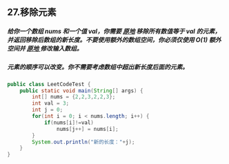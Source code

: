 ## 27.移除元素

##### 给你一个数组 *nums* 和一个值 *val*，你需要 **[原地](https://baike.baidu.com/item/原地算法)** 移除所有数值等于 *val* 的元素，并返回移除后数组的新长度。不要使用额外的数组空间，你必须仅使用 O(1) 额外空间并 **[原地 ](https://baike.baidu.com/item/原地算法)修改输入数组**。

##### 元素的顺序可以改变。你不需要考虑数组中超出新长度后面的元素。

```java
public class LeetCodeTest {
	public static void main(String[] args) {
		int[] nums = {2,2,3,2,2,3};
		int val = 3;
		int j = 0;
        for(int i = 0; i < nums.length; i++) {
            if(nums[i]!=val)
                nums[j++] = nums[i];
        }
        System.out.println("新的长度："+j);
	}
}
```
